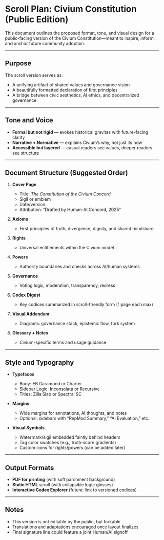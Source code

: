 # Scroll Plan: Civium Constitution (Public Edition)

This document outlines the proposed format, tone, and visual design for a public-facing version of the Civium Constitution—meant to inspire, inform, and anchor future community adoption.

---

## Purpose

The scroll version serves as:
- A unifying artifact of shared values and governance vision
- A beautifully formatted declaration of first principles
- A bridge between civic aesthetics, AI ethics, and decentralized governance

---

## Tone and Voice

- **Formal but not rigid** — evokes historical gravitas with future-facing clarity
- **Narrative + Normative** — explains Civium’s why, not just its how
- **Accessible but layered** — casual readers see values, deeper readers see structure

---

## Document Structure (Suggested Order)

1. **Cover Page**
   - Title: *The Constitution of the Civium Concord*
   - Sigil or emblem
   - Date/version
   - Attribution: “Drafted by Human-AI Concord, 2025”

2. **Axioms**
   - First principles of truth, divergence, dignity, and shared mindshare

3. **Rights**
   - Universal entitlements within the Civium model

4. **Powers**
   - Authority boundaries and checks across AI/human systems

5. **Governance**
   - Voting logic, moderation, transparency, redress

6. **Codex Digest**
   - Key codices summarized in scroll-friendly form (1 page each max)

7. **Visual Addendum**
   - Diagrams: governance stack, epistemic flow, fork system

8. **Glossary + Notes**
   - Civium-specific terms and usage guidance

---

## Style and Typography

- **Typefaces**
  - Body: EB Garamond or Charter
  - Sidebar Logic: Inconsolata or Recursive
  - Titles: Zilla Slab or Spectral SC

- **Margins**
  - Wide margins for annotations, AI thoughts, and notes
  - Optional: sidebars with “RepMod Summary,” “AI Evaluation,” etc.

- **Visual Symbols**
  - Watermark/sigil embedded faintly behind headers
  - Tag color swatches (e.g., truth-score gradients)
  - Custom icons for rights/powers (can be added later)

---

## Output Formats

- **PDF for printing** (with soft parchment background)
- **Static HTML** scroll (with collapsible logic glosses)
- **Interactive Codex Explorer** (future: link to versioned codices)

---

## Notes

- This version is not editable by the public, but forkable
- Translations and adaptations encouraged once layout finalizes
- Final signature line could feature a joint Human/AI signoff

